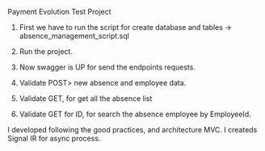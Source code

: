 Payment Evolution Test Project

1. First we have to run the script for create database and tables
   -> absence_management_script.sql

2. Run the project.
3. Now swagger is UP for send the endpoints requests.
4. Validate POST> new absence and employee data.
5. Validate GET, for get all the absence list
6. Validate GET for ID, for search the absence employee by EmployeeId.

I developed following the good practices, and architecture MVC.
I createds Signal IR for async process.
